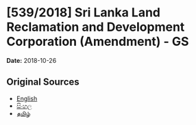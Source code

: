 # [539/2018] Sri Lanka Land Reclamation and Development Corporation (Amendment) - GS

**Date:** 2018-10-26

## Original Sources

- [English](https://documents.gov.lk/view/bills/2018/10/539-2018_E.pdf)
- [සිංහල](https://documents.gov.lk/view/bills/2018/10/539-2018_S.pdf)
- [தமிழ்](https://documents.gov.lk/view/bills/2018/10/539-2018_T.pdf)
